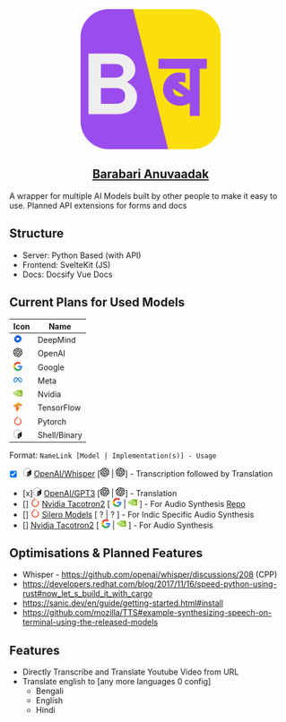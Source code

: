 <div align="center">
    <img width="250px" src="./client/public/logo.svg" alt="Anuvaadak Logo"/>
<h2><a href="//anuvaadak.nukes.in">Barabari Anuvaadak</a></h2>
</div>

A wrapper for multiple AI Models built by other people to make it easy to use. Planned API extensions for forms and docs

## Structure
- Server: Python Based (with API)
- Frontend: SvelteKit (JS)
- Docs: Docsify Vue Docs


<!-- ## VARIABLES -->
[BashIcon]: ./docs/assets/bash.svg
[PytorchIcon]: ./docs/assets/pytorch.svg
[tfIcon]: ./docs/assets/tf.svg

[MetaIcon]: ./docs/assets/meta.png
[NvidiaIcon]: ./docs/assets/nvidia.svg
[GoogleIcon]: ./docs/assets/google.svg
[DeepMindIcon]: ./docs/assets/deepmind.png
[OpenAIIcon]: ./docs/assets/openai.png

<style>
    img[alt$=".icon"]{
        max-width: 16px;
        max-height: 16px;
        aspect-ratio: 1;
        object-fit: contain;
    }
</style>

## Current Plans for Used Models
| Icon                           | Name       |
|--------------------------------|------------|
| ![DeepMind.icon][DeepMindIcon] | DeepMind   |
| ![OpenAI.icon][OpenAIIcon]     | OpenAI     |
| ![Google.icon][GoogleIcon]     | Google     |
| ![Meta.icon][MetaIcon]         | Meta       |
| ![Nvidia.icon][NvidiaIcon]     | Nvidia     |
| ![tf.icon][tfIcon]             | TensorFlow |
| ![pytorch.icon][PytorchIcon]   | Pytorch    |
| ![bash.icon][BashIcon]   | Shell/Binary    |

Format: `NameLink [Model | Implementation(s)] - Usage`

- [x] ![bash.icon][BashIcon] [OpenAI/Whisper](https://github.com/openai/whisper) [![OpenAI.icon][OpenAIIcon] | ![OpenAI.icon][OpenAIIcon]] - Transcription followed by Translation
- [x]![bash.icon][BashIcon]  [OpenAI/GPT3](https://openai.com/api/) [![OpenAI.icon][OpenAIIcon] | ![OpenAI.icon][OpenAIIcon]] - Translation
- [] ![pytorch.icon][PytorchIcon] [Nvidia Tacotron2](https://pytorch.org/hub/nvidia_deeplearningexamples_tacotron2/) [ ![Google.icon][GoogleIcon] | ![Nvidia.icon][NvidiaIcon]  ] - For Audio Synthesis [Repo](https://github.com/NVIDIA/tacotron2)
- [] ![pytorch.icon][PytorchIcon] [Silero Models](https://analyticsvidhya.com/blog/2022/06/multilingual-text-to-speech-models-for-indic-languages/) [ ? | ?  ] - For Indic Specific Audio Synthesis
- [] [Nvidia Tacotron2](https://pytorch.org/hub/nvidia_deeplearningexamples_tacotron2/) [ ![Google.icon][GoogleIcon] | ![Nvidia.icon][NvidiaIcon]  ] - For Audio Synthesis




## Optimisations & Planned Features
- Whisper - https://github.com/openai/whisper/discussions/208 (CPP)
- https://developers.redhat.com/blog/2017/11/16/speed-python-using-rust#now_let_s_build_it_with_cargo
- https://sanic.dev/en/guide/getting-started.html#install
- https://github.com/mozilla/TTS#example-synthesizing-speech-on-terminal-using-the-released-models


## Features
- Directly Transcribe and Translate Youtube Video from URL
- Translate english to [any more languages 0 config]
    - Bengali
    - English
    - Hindi